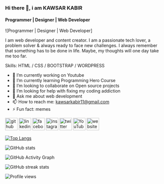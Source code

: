  ### Hi there 👋, i am KAWSAR KABIR
#### Programmer | Designer | Web Developer
![Programmer | Designer | Web Developer] 

I am web developer and content creator. I am a passionate tech lover, a problem solver & always ready to face new challenges.
I always remember that something has to be done in life. Maybe, my thoughts will one day take me too far.

Skills: HTML / CSS / BOOTSTRAP / WORDPRESS

- 🔭 I’m currently working on Youtube 
- 🌱 I’m currently learning Programming Hero Course 
- 👯 I’m looking to collaborate on Open source projects 
- 🤔 I’m looking for help with fixing my coding addiction 
- 💬 Ask me about web development 
- 📫 How to reach me: kawsarkabir11@gmail.com 
- ⚡ Fun fact: memes 


[<img src='https://cdn.jsdelivr.net/npm/simple-icons@3.0.1/icons/github.svg' alt='github' height='40'>](https://github.com/kawsarkabir)  [<img src='https://cdn.jsdelivr.net/npm/simple-icons@3.0.1/icons/linkedin.svg' alt='linkedin' height='40'>](https://www.linkedin.com/in/kawsarkabir/)  [<img src='https://cdn.jsdelivr.net/npm/simple-icons@3.0.1/icons/facebook.svg' alt='facebook' height='40'>](https://www.facebook.com/devkawsarkabir)  [<img src='https://cdn.jsdelivr.net/npm/simple-icons@3.0.1/icons/instagram.svg' alt='instagram' height='40'>](https://www.instagram.com/devkawsarkabir/)  [<img src='https://cdn.jsdelivr.net/npm/simple-icons@3.0.1/icons/twitter.svg' alt='twitter' height='40'>](https://twitter.com/devkawsarkabir)  [<img src='https://cdn.jsdelivr.net/npm/simple-icons@3.0.1/icons/youtube.svg' alt='YouTube' height='40'>](https://www.youtube.com/channel/kawsarkabir)  [<img src='https://cdn.jsdelivr.net/npm/simple-icons@3.0.1/icons/icloud.svg' alt='website' height='40'>](kawsarkabir.com)  

[![Top Langs](https://github-readme-stats.vercel.app/api/top-langs/?username=kawsarkabir)](https://github.com/anuraghazra/github-readme-stats)

![GitHub stats](https://github-readme-stats.vercel.app/api?username=kawsarkabir&show_icons=true)  

![GitHub Activity Graph](https://activity-graph.herokuapp.com/graph?username=kawsarkabir)  

![GitHub streak stats](https://github-readme-streak-stats.herokuapp.com/?user=kawsarkabir)  

![Profile views](https://gpvc.arturio.dev/kawsarkabir)  
